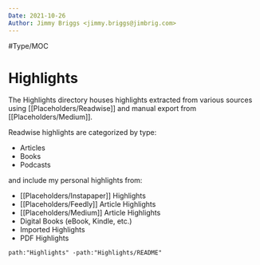 ```yaml
---
Date: 2021-10-26
Author: Jimmy Briggs <jimmy.briggs@jimbrig.com>
---
```


#Type/MOC

# Highlights

The Highlights directory houses highlights extracted from various sources using [[Placeholders/Readwise]] and manual export from [[Placeholders/Medium]].

Readwise highlights are categorized by type:
- Articles
- Books
- Podcasts

and include my personal highlights from:

- [[Placeholders/Instapaper]] Highlights
- [[Placeholders/Feedly]] Article Highlights
- [[Placeholders/Medium]] Article Highlights
-  Digital Books (eBook, Kindle, etc.)
- Imported Highlights
- PDF Highlights

```query
path:"Highlights" -path:"Highlights/README"
```